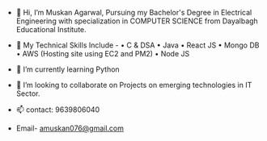 - 👋 Hi, I’m Muskan Agarwal, Pursuing my Bachelor's Degree in Electrical Engineering with specialization in COMPUTER SCIENCE from Dayalbagh Educational Institute.
- 👀 My Technical Skills Include -
 •	C & DSA
•	Java
•	React JS
•	Mongo DB
•	AWS (Hosting site using EC2 and PM2)
•	Node JS

- 🌱 I’m currently learning Python
- 💞️ I’m looking to collaborate on Projects on emerging technologies in IT Sector.
- 📫 contact: 9639806040
- Email- amuskan076@gmail.com

